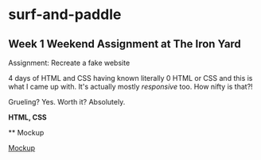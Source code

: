 # surf-and-paddle

## Week 1 Weekend Assignment at The Iron Yard

Assignment: Recreate a fake website

4 days of HTML and CSS having known literally 0 HTML or CSS and this is what I
came up with. It's actually mostly *responsive* too. How nifty is that?!

Grueling? Yes.
Worth it? Absolutely.

**HTML, CSS**


** Mockup 

[Mockup](surf-and-paddle/mockup_asset/mockup.png)
